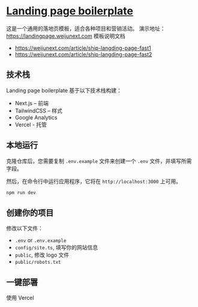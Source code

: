 
# [Landing page boilerplate](https://landingpage.weijunext.com/)

这是一个通用的落地页模板，适合各种项目和营销活动。 
演示地址：https://landingpage.weijunext.com
模板说明文档
- https://weijunext.com/article/ship-langding-page-fast1
- https://weijunext.com/article/ship-langding-page-fast2
## 技术栈

Landing page boilerplate 基于以下技术栈构建：
- Next.js – 前端
- TailwindCSS – 样式
- Google Analytics
- Vercel - 托管


## 本地运行

克隆仓库后，您需要复制 `.env.example` 文件来创建一个 `.env` 文件，并填写所需字段。

然后，在命令行中运行应用程序，它将在 `http://localhost:3000` 上可用。

```bash
npm run dev
```

## 创建你的项目

修改以下文件：
- `.env` or `.env.example`
- `config/site.ts`, 填写你的网站信息
- `public`, 修改 logo 文件
- `public/robots.txt`


## 一键部署

使用 Vercel

